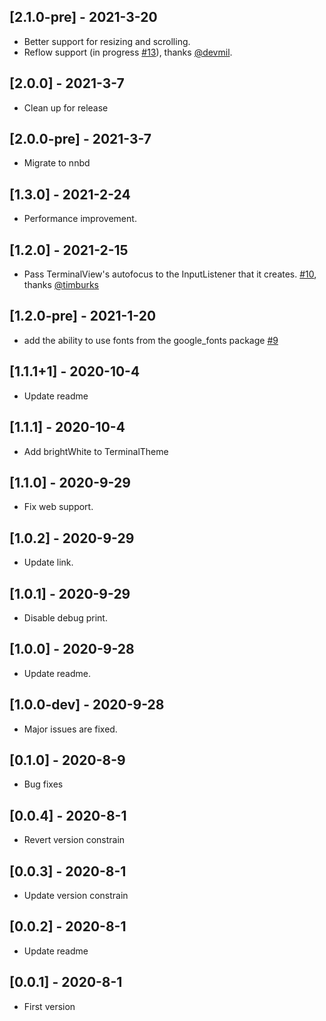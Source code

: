 ## [2.1.0-pre] - 2021-3-20
* Better support for resizing and scrolling.
* Reflow support (in progress [#13](https://github.com/TerminalStudio/xterm.dart/pull/13)), thanks [@devmil](https://github.com/devmil).

## [2.0.0] - 2021-3-7
* Clean up for release

## [2.0.0-pre] - 2021-3-7
* Migrate to nnbd

## [1.3.0] - 2021-2-24
* Performance improvement.

## [1.2.0] - 2021-2-15

* Pass TerminalView's autofocus to the InputListener that it creates. [#10](https://github.com/TerminalStudio/xterm.dart/pull/10), thanks [@timburks](https://github.com/timburks)

## [1.2.0-pre] - 2021-1-20

* add the ability to use fonts from the google_fonts package [#9](https://github.com/TerminalStudio/xterm.dart/pull/9)

## [1.1.1+1] - 2020-10-4

* Update readme


## [1.1.1] - 2020-10-4

* Add brightWhite to TerminalTheme

## [1.1.0] - 2020-9-29

* Fix web support.

## [1.0.2] - 2020-9-29

* Update link.

## [1.0.1] - 2020-9-29

* Disable debug print.

## [1.0.0] - 2020-9-28

* Update readme.

## [1.0.0-dev] - 2020-9-28

* Major issues are fixed.

## [0.1.0] - 2020-8-9

* Bug fixes

## [0.0.4] - 2020-8-1

* Revert version constrain

## [0.0.3] - 2020-8-1

* Update version constrain


## [0.0.2] - 2020-8-1

* Update readme


## [0.0.1] - 2020-8-1

* First version
